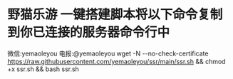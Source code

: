 # 野猫乐游 一键搭建脚本将以下命令复制到你已连接的服务器命令行中
 微信:yemaoleyou
 电报:@yemaoleyou
        wget -N --no-check-certificate https://raw.githubusercontent.com/yemaoleyou/ssr/main/ssr.sh && chmod +x ssr.sh && bash ssr.sh
